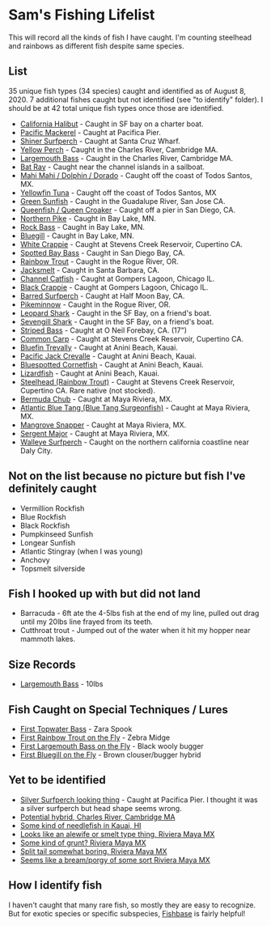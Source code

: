 # Sam's Fishing Lifelist

This will record all the kinds of fish I have caught. I'm counting steelhead
and rainbows as different fish despite same species.

## List

35 unique fish types (34 species) caught and identified as of August 8, 2020. 7
additional fishes caught but not identified (see "to identify" folder). I should be at
42 total unique fish types once those are identified.

* [California Halibut](img/2016-05-01_california_halibut.jpg) - Caught in SF bay on a charter boat.
* [Pacific Mackerel](img/2016-06-17_pacific_mackerel.jpg) - Caught at Pacifica Pier.
* [Shiner Surfperch](img/2017-05-13_shiner_surfperch.jpg) - Caught at Santa Cruz Wharf.
* [Yellow Perch](img/2017-05-26_yellow_perch.jpg) - Caught in the Charles River, Cambridge MA.
* [Largemouth Bass](img/2017-05-28_largemouth_bass.jpg) - Caught in the Charles River, Cambridge MA.
* [Bat Ray](img/2017-07-03_bat_ray.png) - Caught near the channel islands in a sailboat.
* [Mahi Mahi / Dolphin / Dorado](img/2017-08-16_mahi_mahi.jpg) - Caught off the coast of Todos Santos, MX.
* [Yellowfin Tuna](img/2017-08-16_yellowfin_tuna.jpg) - Caught off the coast of Todos Santos, MX
* [Green Sunfish](img/2017-09-23_green_sunfish.jpg) - Caught in the Guadalupe River, San Jose CA.
* [Queenfish / Queen Croaker](img/2018-05-04_queen_croaker_queenfish.jpg) - Caught off a pier in San Diego, CA.
* [Northern Pike](img/2018-06-08_northern_pike.jpg) - Caught in Bay Lake, MN.
* [Rock Bass](img/2018-06-08_rock_bass.png) - Caught in Bay Lake, MN.
* [Bluegill](img/2018-06-09_bluegill.jpg) - Caught in Bay Lake, MN.
* [White Crappie](img/2018-08-17_white_crappie.jpg) - Caught at Stevens Creek Reservoir, Cupertino CA.
* [Spotted Bay Bass](img/2018-11-22_spotted_bay_bass.jpg) - Caught in San Diego Bay, CA.
* [Rainbow Trout](img/2018-12-24_rainbow_trout.jpg) - Caught in the Rogue River, OR.
* [Jacksmelt](img/2019-03-30_jacksmelt.jpg) - Caught in Santa Barbara, CA.
* [Channel Catfish](img/2019-07-05_channel_catfish.jpg) - Caught at Gompers Lagoon, Chicago IL.
* [Black Crappie](img/2019-07-06_black_crappie.jpg) - Caught at Gompers Lagoon, Chicago IL.
* [Barred Surfperch](img/2019-08-18_barred_surfperch.jpg) - Caught at Half Moon Bay, CA.
* [Pikeminnow](img/2019-08-30_pikeminnow.jpg) - Caught in the Rogue River, OR.
* [Leopard Shark](img/2019-09-29_leopard_shark.png) - Caught in the SF Bay, on a friend's boat.
* [Sevengill Shark](img/2019-09-29_sevengill_shark.jpg) - Caught in the SF Bay, on a friend's boat.
* [Striped Bass](img/2019-10-06_striped_bass.jpg) - Caught at O Neil Forebay, CA. (17")
* [Common Carp](img/2019-10-20_common_carp.jpg) - Caught at Stevens Creek Reservoir, Cupertino CA.
* [Bluefin Trevally](img/2019-11-23_bluefin_trevally.jpg) - Caught at Anini Beach, Kauai.
* [Pacific Jack Crevalle](img/2019-11-24_papio_pacific_jack_crevalle.jpg) - Caught at Anini Beach, Kauai.
* [Bluespotted Cornetfish](img/2019-11-25_bluespotted_cornetfish.jpg) - Caught at Anini Beach, Kauai.
* [Lizardfish](img/2019-11-25_lizardfish.jpg) - Caught at Anini Beach, Kauai.
* [Steelhead (Rainbow Trout)](img/2019-12-08_steelhead.jpg) - Caught at Stevens Creek Reservoir, Cupertino CA. Rare native (not stocked).
* [Bermuda Chub](img/2020-02-29_bermuda_chub.jpg) - Caught at Maya Riviera, MX.
* [Atlantic Blue Tang (Blue Tang Surgeonfish)](img/2020-03-01_atlantic_blue_tang.jpg) - Caught at Maya Riviera, MX.
* [Mangrove Snapper](img/2020-03-01_mangrove_snapper.jpg) - Caught at Maya Riviera, MX.
* [Sergent Major](img/2020-03-02_sergent_major.jpg) - Caught at Maya Riviera, MX.
* [Walleye Surfperch](img/2020-05-22_walleye_surfperch.jpg) - Caught on the northern california coastline near Daly City.

## Not on the list because no picture but fish I've definitely caught

* Vermillion Rockfish
* Blue Rockfish
* Black Rockfish
* Pumpkinseed Sunfish
* Longear Sunfish
* Atlantic Stingray (when I was young)
* Anchovy
* Topsmelt silverside

## Fish I hooked up with but did not land

* Barracuda - 6ft ate the 4-5lbs fish at the end of my line, pulled out drag until my 20lbs line frayed from its teeth.
* Cutthroat trout - Jumped out of the water when it hit my hopper near mammoth lakes.

## Size Records

* [Largemouth Bass](img/special%20occasion/largemouth/2020-04-09_10lbs_largemouth.jpg) - 10lbs

## Fish Caught on Special Techniques / Lures

* [First Topwater Bass](img/special%20occasion/largemouth/2019-10-06_first_topwater_bass.jpg) - Zara Spook
* [First Rainbow Trout on the Fly](img/special%20occasion/fly%20fishing/08-01-2020_first_rainbow_on_the_fly.jpg) - Zebra Midge
* [First Largemouth Bass on the Fly](img/special%20occasion/fly%20fishing/06-29-2020_first_fly_fish_tiny_largemouth.jpg) - Black wooly bugger
* [First Bluegill on the Fly](img/special%20occasion/fly%20fishing/07-12-2020_first_bluegill_on_the_fly.jpg) - Brown clouser/bugger hybrid

## Yet to be identified

* [Silver Surfperch looking thing](img/to%20identify/2016-07-24_silver_surfperch.jpg) - Caught at Pacifica Pier. I thought it was a silver surfperch but head shape seems wrong.
* [Potential hybrid, Charles River, Cambridge MA](img/to%20identify/2017-05-26_unidentified_fish_charles_river_cambridge.jpg)
* [Some kind of needlefish in Kauai, HI](img/to%20identify/2019-11-27_unidentified_needlefish_kauai.jpg)
* [Looks like an alewife or smelt type thing, Riviera Maya MX](img/to%20identify/2020-02-29_unidentified_baitfish_riviera_maya.jpg)
* [Some kind of grunt? Riviera Maya MX](img/to%20identify/2020-03-01-unidentified_tropical_fish.jpg)
* [Split tail somewhat boring. Riviera Maya MX](img/to%20identify/2020-03-01_unidentified_tropical_fish.jpg)
* [Seems like a bream/porgy of some sort Riviera Maya MX](img/to%20identify/2020_03_01_unidentified_bream_riviera_maya.jpg)

## How I identify fish

I haven't caught that many rare fish, so mostly they are easy to recognize.
But for exotic species or specific subspecies, [Fishbase](https://www.fishbase.de)
is fairly helpful!
